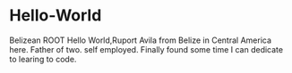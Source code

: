 # Hello-World
Belizean  ROOT
Hello World,Ruport Avila from Belize in Central America here. Father of two. self employed. Finally found some time
I can dedicate to learing to code.
